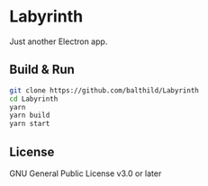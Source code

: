 # Labyrinth

Just another Electron app.

## Build & Run

```bash
git clone https://github.com/balthild/Labyrinth
cd Labyrinth
yarn
yarn build
yarn start
```

## License

GNU General Public License v3.0 or later
